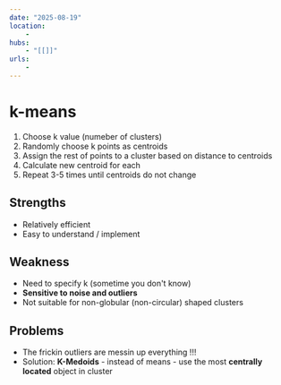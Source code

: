 ```yaml
---
date: "2025-08-19"
location: 
    - 
hubs: 
    - "[[]]"
urls:
    - 
---
```


# k-means
1. Choose k value (numeber of clusters) 
2. Randomly choose k points as centroids
3. Assign the rest of points to a cluster based on distance to centroids
4. Calculate new centroid for each
5. Repeat 3-5 times until centroids do not change

## Strengths
+ Relatively efficient
+ Easy to understand / implement

## Weakness
+ Need to specify k (sometime you don't know)
+ **Sensitive to noise and outliers**
+ Not suitable for non-globular (non-circular) shaped clusters

## Problems
+ The frickin outliers are messin up everything !!!
+ Solution: **K-Medoids** - instead of means - use the most **centrally located** object in cluster
